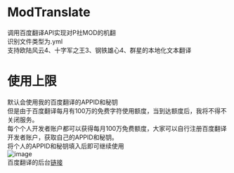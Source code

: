 # ModTranslate  
调用百度翻译API实现对P社MOD的机翻  
识别文件类型为.yml  
支持欧陆风云4、十字军之王3、钢铁雄心4、群星的本地化文本翻译  
# 使用上限
默认会使用我的百度翻译的APPID和秘钥  
但是由于百度翻译每月有100万的免费字符使用额度，当到达额度后，我将不得不关闭服务。  
每个个人开发者账户都可以获得每月100万免费额度，大家可以自行注册百度翻译开发者账户，获取自己的APPID和秘钥。  
将个人的APPID和秘钥填入后即可继续使用  
![image](https://user-images.githubusercontent.com/112454463/187819726-bcdd269f-1925-45dd-80ab-8c030a4ae377.png)  
百度翻译的后台[链接](https://fanyi-api.baidu.com/api/trans/product/index)  

